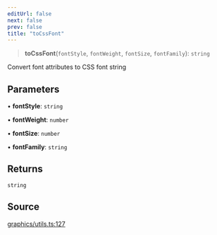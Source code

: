 ```yaml
---
editUrl: false
next: false
prev: false
title: "toCssFont"
---
```


> **toCssFont**(`fontStyle`, `fontWeight`, `fontSize`, `fontFamily`): `string`

Convert font attributes to CSS font string

## Parameters

• **fontStyle**: `string`

• **fontWeight**: `number`

• **fontSize**: `number`

• **fontFamily**: `string`

## Returns

`string`

## Source

[graphics/utils.ts:127](https://github.com/dgmjs/dgmjs/blob/main/packages/core/src/graphics/utils.ts#L127)
